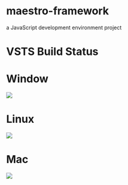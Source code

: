
# maestro-framework
a JavaScript development environment project

# VSTS Build Status

# Window
[<img src="https://maestro7007repo.visualstudio.com/_apis/public/build/definitions/e9a8fe47-d97a-4dba-a980-69d3e97c86d1/5/badge"/>](https://maestro7007repo.visualstudio.com/maestro-framework/_build/index?definitionId=5)

# Linux
[<img src="https://maestro7007repo.visualstudio.com/_apis/public/build/definitions/e9a8fe47-d97a-4dba-a980-69d3e97c86d1/3/badge"/>](https://maestro7007repo.visualstudio.com/maestro-framework/_build/index?definitionId=3)

# Mac
[<img src="https://maestro7007repo.visualstudio.com/_apis/public/build/definitions//e9a8fe47-d97a-4dba-a980-69d3e97c86d1/6/badge"/>](https://maestro7007repo.visualstudio.com/maestro-framework/_build/index?definitionId=6)

